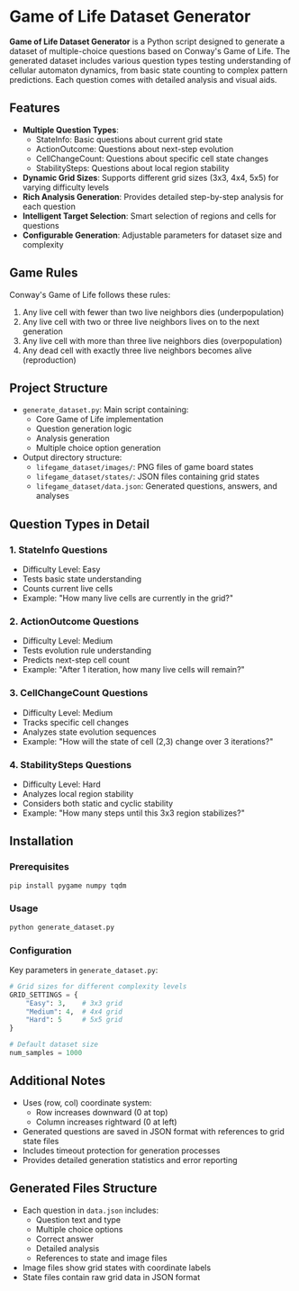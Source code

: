 # Game of Life Dataset Generator

**Game of Life Dataset Generator** is a Python script designed to generate a dataset of multiple-choice questions based on Conway's Game of Life. The generated dataset includes various question types testing understanding of cellular automaton dynamics, from basic state counting to complex pattern predictions. Each question comes with detailed analysis and visual aids.

## Features

- **Multiple Question Types**: 
  - StateInfo: Basic questions about current grid state
  - ActionOutcome: Questions about next-step evolution
  - CellChangeCount: Questions about specific cell state changes
  - StabilitySteps: Questions about local region stability
- **Dynamic Grid Sizes**: Supports different grid sizes (3x3, 4x4, 5x5) for varying difficulty levels
- **Rich Analysis Generation**: Provides detailed step-by-step analysis for each question
- **Intelligent Target Selection**: Smart selection of regions and cells for questions
- **Configurable Generation**: Adjustable parameters for dataset size and complexity

## Game Rules

Conway's Game of Life follows these rules:
1. Any live cell with fewer than two live neighbors dies (underpopulation)
2. Any live cell with two or three live neighbors lives on to the next generation
3. Any live cell with more than three live neighbors dies (overpopulation)
4. Any dead cell with exactly three live neighbors becomes alive (reproduction)

## Project Structure

- `generate_dataset.py`: Main script containing:
  - Core Game of Life implementation
  - Question generation logic
  - Analysis generation
  - Multiple choice option generation
- Output directory structure:
  - `lifegame_dataset/images/`: PNG files of game board states
  - `lifegame_dataset/states/`: JSON files containing grid states
  - `lifegame_dataset/data.json`: Generated questions, answers, and analyses

## Question Types in Detail

### 1. StateInfo Questions
- Difficulty Level: Easy
- Tests basic state understanding
- Counts current live cells
- Example: "How many live cells are currently in the grid?"

### 2. ActionOutcome Questions
- Difficulty Level: Medium
- Tests evolution rule understanding
- Predicts next-step cell count
- Example: "After 1 iteration, how many live cells will remain?"

### 3. CellChangeCount Questions
- Difficulty Level: Medium
- Tracks specific cell changes
- Analyzes state evolution sequences
- Example: "How will the state of cell (2,3) change over 3 iterations?"

### 4. StabilitySteps Questions
- Difficulty Level: Hard
- Analyzes local region stability
- Considers both static and cyclic stability
- Example: "How many steps until this 3x3 region stabilizes?"

## Installation

### Prerequisites
```bash
pip install pygame numpy tqdm
```

### Usage
```bash
python generate_dataset.py
```

### Configuration
Key parameters in `generate_dataset.py`:
```python
# Grid sizes for different complexity levels
GRID_SETTINGS = {
    "Easy": 3,    # 3x3 grid
    "Medium": 4,  # 4x4 grid
    "Hard": 5     # 5x5 grid
}

# Default dataset size
num_samples = 1000
```

## Additional Notes

- Uses (row, col) coordinate system:
  - Row increases downward (0 at top)
  - Column increases rightward (0 at left)
- Generated questions are saved in JSON format with references to grid state files
- Includes timeout protection for generation processes
- Provides detailed generation statistics and error reporting

## Generated Files Structure

- Each question in `data.json` includes:
  - Question text and type
  - Multiple choice options
  - Correct answer
  - Detailed analysis
  - References to state and image files
- Image files show grid states with coordinate labels
- State files contain raw grid data in JSON format